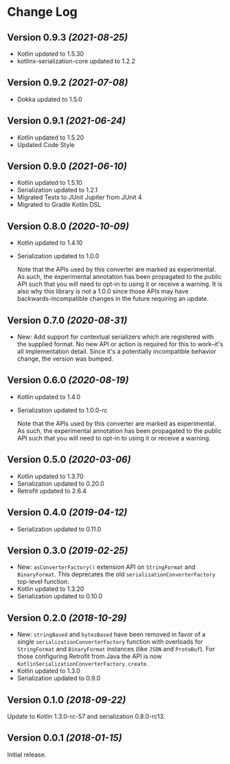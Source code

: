 Change Log
==========

Version 0.9.3 *(2021-08-25)*
----------------------------

* Kotlin updated to 1.5.30
* kotlinx-serialization-core updated to 1.2.2

Version 0.9.2 *(2021-07-08)*
----------------------------

* Dokka updated to 1.5.0

Version 0.9.1 *(2021-06-24)*
----------------------------

* Kotlin updated to 1.5.20
* Updated Code Style

Version 0.9.0 *(2021-06-10)*
----------------------------

* Kotlin updated to 1.5.10
* Serialization updated to 1.2.1
* Migrated Tests to JUnit Jupiter from JUnit 4
* Migrated to Gradle Kotlin DSL

Version 0.8.0 *(2020-10-09)*
----------------------------

* Kotlin updated to 1.4.10
* Serialization updated to 1.0.0

  Note that the APIs used by this converter are marked as experimental. As such, the experimental annotation has been
  propagated to the public API such that you will need to opt-in to using it or receive a warning. It is also why this
  library is not a 1.0.0 since those APIs may have backwards-incompatible changes in the future requiring an update.

Version 0.7.0 *(2020-08-31)*
----------------------------

* New: Add support for contextual serializers which are registered with the supplied format. No new API or action is
  required for this to work–it's all implementation detail. Since it's a potentially incompatible behavior change, the
  version was bumped.

Version 0.6.0 *(2020-08-19)*
----------------------------

* Kotlin updated to 1.4.0
* Serialization updated to 1.0.0-rc

  Note that the APIs used by this converter are marked as experimental. As such, the experimental annotation has been
  propagated to the public API such that you will need to opt-in to using it or receive a warning.

Version 0.5.0 *(2020-03-06)*
----------------------------

* Kotlin updated to 1.3.70
* Serialization updated to 0.20.0
* Retrofit updated to 2.6.4

Version 0.4.0 *(2019-04-12)*
----------------------------

* Serialization updated to 0.11.0

Version 0.3.0 *(2019-02-25)*
----------------------------

* New: `asConverterFactory()` extension API on `StringFormat` and `BinaryFormat`. This deprecates the
  old `serializationConverterFactory` top-level function.
* Kotlin updated to 1.3.20
* Serialization updated to 0.10.0

Version 0.2.0 *(2018-10-29)*
----------------------------

* New: `stringBased` and `bytesBased` have been removed in favor of a single
  `serializationConverterFactory` function with overloads for `StringFormat` and `BinaryFormat`
  instances (like `JSON` and `ProtoBuf`). For those configuring Retrofit from Java the API is now
  `KotlinSerializationConverterFactory.create`.
* Kotlin updated to 1.3.0
* Serialization updated to 0.9.0

Version 0.1.0 *(2018-09-22)*
----------------------------

Update to Kotlin 1.3.0-rc-57 and serialization 0.8.0-rc13.


Version 0.0.1 *(2018-01-15)*
----------------------------

Initial release.
